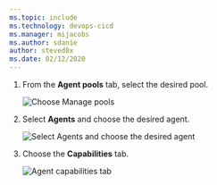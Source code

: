 ```yaml
---
ms.topic: include
ms.technology: devops-cicd
ms.manager: mijacobs
ms.author: sdanie
author: steved0x
ms.date: 02/12/2020
---
```


1.  From the **Agent pools** tab, select the desired pool.

    ![Choose Manage pools](../../media/agent-capabilities-tab/agent-pools-2019.png)

1.  Select **Agents** and choose the desired agent.

    ![Select Agents and choose the desired agent](../../media/agent-capabilities-tab/agents-2019.png)

1.  Choose the **Capabilities** tab.

    ![Agent capabilities tab](../../media/agent-capabilities-tab/capabilities-2019.png)
